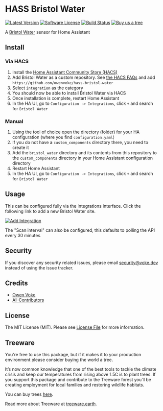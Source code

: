 # HASS Bristol Water

[![Latest Version][ico-version]][link-releases]
[![Software License][ico-license]](LICENSE.md)
[![Build Status][ico-github-actions]][link-github-actions]
[![Buy us a tree][ico-treeware-gifting]][link-treeware-gifting]

A [Bristol Water](https://bristolwater.co.uk) sensor for Home Assistant

## Install

### Via HACS

1. Install the [Home Assistant Community Store (HACS)](https://hacs.xyz/docs/setup/download)
2. Add Bristol Water as a custom repository. See [the HACS FAQs](https://hacs.xyz/docs/faq/custom_repositories) and
   add `https://github.com/owenvoke/hass-bristol-water`
3. Select `integration` as the category
4. You should now be able to install Bristol Water via HACS
5. Once installation is complete, restart Home Assistant
6. In the HA UI, go to `Configuration -> Integrations`, click `+` and search for `Bristol Water`

### Manual

1. Using the tool of choice open the directory (folder) for your HA configuration (where you find `configuration.yaml`)
2. If you do not have a `custom_components` directory there, you need to create it
3. Add the `bristol_water` directory and its contents from this repository to the `custom_components` directory in your Home
   Assistant configuration directory
4. Restart Home Assistant
5. In the HA UI, go to `Configuration -> Integrations`, click `+` and search for `Bristol Water`

## Usage

This can be configured fully via the Integrations interface. Click the following link to add a new Bristol Water site.

[![Add Integration](https://my.home-assistant.io/badges/config_flow_start.svg)](https://my.home-assistant.io/redirect/config_flow_start?domain=bristol_water)

The "Scan interval" can also be configured, this defaults to polling the API every 30 minutes.

## Security

If you discover any security related issues, please email security@voke.dev instead of using the issue tracker.

## Credits

- [Owen Voke][link-author]
- [All Contributors][link-contributors]

## License

The MIT License (MIT). Please see [License File](LICENSE.md) for more information.

## Treeware

You're free to use this package, but if it makes it to your production environment please consider buying the world a
tree.

It’s now common knowledge that one of the best tools to tackle the climate crisis and keep our temperatures from rising
above 1.5C is to plant trees. If you support this package and contribute to the Treeware forest you’ll be creating
employment for local families and restoring wildlife habitats.

You can buy trees [here][link-treeware-gifting].

Read more about Treeware at [treeware.earth][link-treeware].

[ico-version]: https://img.shields.io/github/v/release/owenvoke/hass-bristol-water.svg?style=flat-square&sort=semver
[ico-license]: https://img.shields.io/badge/license-MIT-brightgreen.svg?style=flat-square
[ico-github-actions]: https://img.shields.io/github/actions/workflow/status/owenvoke/hass-bristol-water/tests.yml?branch=main&style=flat-square
[ico-treeware-gifting]: https://img.shields.io/badge/Treeware-%F0%9F%8C%B3-lightgreen?style=flat-square

[link-releases]: https://github.com/owenvoke/hass-bristol-water/releases
[link-github-actions]: https://github.com/owenvoke/hass-bristol-water/actions
[link-treeware]: https://treeware.earth
[link-treeware-gifting]: https://ecologi.com/owenvoke?gift-trees
[link-author]: https://github.com/owenvoke
[link-contributors]: ../../contributors
